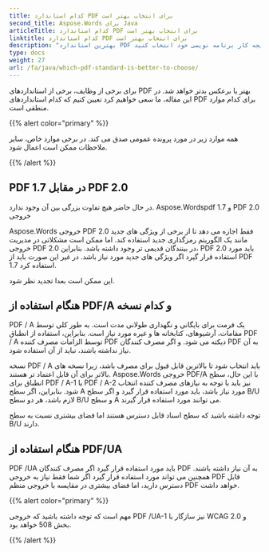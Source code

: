 ```yaml
---
title: کدام استاندارد PDF برای انتخاب بهتر است
second_title: Aspose.Words برای Java
articleTitle: کدام استاندارد PDF برای انتخاب بهتر است
linktitle: کدام استاندارد PDF برای انتخاب بهتر است
description: "بهترین استاندارد PDF را برای صادرات نتیجه کار برنامه نویسی خود انتخاب کنید Java... کدام استاندارد PDF بهتر است - 1.7، PDF 2.0، PDF/A-1، PDF/A-2 یا PDF/UA."
type: docs
weight: 27
url: /fa/java/which-pdf-standard-is-better-to-choose/
---
```


برای برخی از وظایف، برخی از استانداردهای PDF بهتر یا برعکس بدتر خواهد شد. در این مقاله، ما سعی خواهیم کرد تعیین کنیم که کدام استانداردهای PDF برای کدام موارد منطقی است.

{{% alert color="primary" %}}

همه موارد زیر در مورد پرونده عمومی صدق می کند. در برخی موارد خاص، سایر ملاحظات ممکن است اعمال شود.

{{% /alert %}}

## PDF 1.7 در مقابل PDF 2.0

در حال حاضر هیچ تفاوت بزرگی بین آن وجود ندارد. Aspose.Wordspdf 1.7 و PDF 2.0 خروجی

Aspose.Words خروجی PDF 2.0 فقط اجازه می دهد تا از برخی از ویژگی های جدید مانند یک الگوریتم رمزگذاری جدید استفاده کند. اما ممکن است مشکلاتی در مدیریت خروجی PDF 2.0 در بینندگان قدیمی تر وجود داشته باشد. بنابراین، PDF 2.0 باید مورد استفاده قرار گیرد اگر ویژگی های جدید مورد نیاز باشد. در غیر این صورت باید از PDF 1.7 استفاده کرد.

این ممکن است بعدا تجدید نظر شود.

## هنگام استفاده از PDF/A و کدام نسخه

PDF / A یک فرمت برای بایگانی و نگهداری طولانی مدت است. به طور کلی توسط مقامات، آرشیوهای، کتابخانه ها و غیره مورد نیاز است. بنابراین، استفاده از انطباق PDF / A توسط الزامات مصرف کننده PDF دیکته می شود. و اگر مصرف کنندگان PDF به آن نیاز نداشته باشند، نباید از آن استفاده شود.

نسخه PDF / A باید انتخاب شود تا بالاترین قابل قبول برای مصرف باشد، زیرا نسخه های بالاتر برای آن قابل اعتماد تر هستند. Aspose.Words خروجی PDF/A با این حال، سطح انطباق برای PDF / A-1 یا PDF / A-2 نیز باید با توجه به نیازهای مصرف کننده انتخاب شود. بنابراین، اگر سطح A مورد نیاز باشد، باید مورد استفاده قرار گیرد و اگر سطح B/U لازم باشد، هر دو سطح B/U و سطح A می توانند مورد استفاده قرار گیرند.

توجه داشته باشید که سطح اسناد قابل دسترس هستند اما فضای بیشتری نسبت به سطح B/U دارند.

## هنگام استفاده از PDF/UA

PDF /UA باید مورد استفاده قرار گیرد اگر مصرف کنندگان PDF به آن نیاز داشته باشند. همچنین می تواند مورد استفاده قرار گیرد اگر شما فقط نیاز به خروجی PDF قابل دسترس دارید، اما فضای بیشتری در مقایسه با خروجی منظم PDF خواهد داشت.

{{% alert color="primary" %}}

مهم است که توجه داشته باشید که خروجی PDF /UA-1 نیز سازگار با WCAG 2.0 و بخش 508 خواهد بود.

{{% /alert %}}